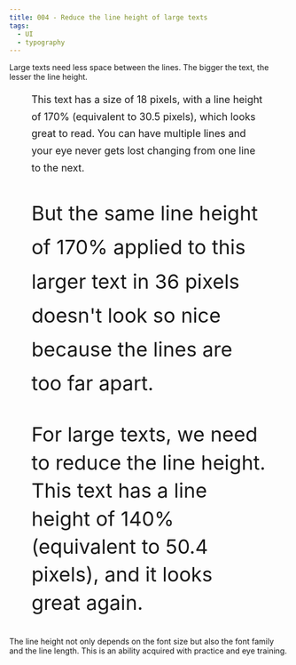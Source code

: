 ```yaml
---
title: 004 - Reduce the line height of large texts
tags:
  - UI
  - typography
---
```


Large texts need less space between the lines. The bigger the text, the lesser
the line height.

<!-- more -->

<figure>
  <p style="font-size: 18px; line-height: 1.7">
  This text has a size of 18 pixels, with a line height of 170% (equivalent to 30.5 pixels), which looks great to read. You can have multiple lines and your eye never gets lost changing from one line to the next.
  </p>
</figure>

<figure>
  <p style="font-size: 36px; line-height: 1.7">
  But the same line height of 170% applied to this larger text in 36 pixels doesn't look so nice because the lines are too far apart.
  </p>
</figure>

<figure>
  <p style="font-size: 36px; line-height: 1.4">
  For large texts, we need to reduce the line height. This text has a line height of  140% (equivalent to 50.4 pixels), and it looks great again.
  </p>
</figure>

The line height not only depends on the font size but also the font family and
the line length. This is an ability acquired with practice and eye training.
